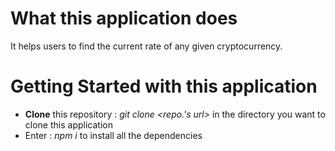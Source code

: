 # What this application does

It helps users to find the current rate of any given cryptocurrency.

# Getting Started with this application

- **Clone** this repository : *git clone <repo.'s url>* in the directory you want to clone this application
- Enter : *npm i* to install all the dependencies

